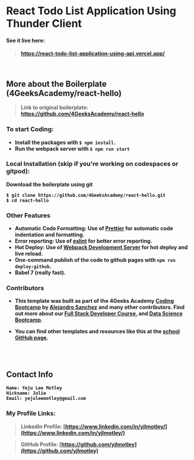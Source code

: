 # React Todo List Application Using Thunder Client


#### <b>See it live here:
> https://react-todo-list-application-using-api.vercel.app/
<b>

<br>

## More about the Boilerplate (4GeeksAcademy/react-hello)

> Link to original boilerplate: https://github.com/4GeeksAcademy/react-hello
</b>


### To start Coding:
- Install the packages with `$ npm install`.
- Run the webpack server with `$ npm run start`

### Local Installation (skip if you're working on codespaces or gitpod):
Download the boilerplate using git
```
$ git clone https://github.com/4GeeksAcademy/react-hello.git
$ cd react-hello
```

### Other Features
- Automatic Code Formatting: Use of [Prettier](https://prettier.io/) for automatic code indentation and formatting.
- Error reporting: Use of [eslint](https://eslint.org/) for better error reporting.
- Hot Deploy: Use of [Webpack Development Server](https://webpack.js.org/configuration/dev-server/) for hot deploy and live reload.
- One-command publish of the code to github pages with `npm run deploy:github`.
- Babel 7 (really fast).

### Contributors
- This template was built as part of the 4Geeks Academy [Coding Bootcamp](https://4geeksacademy.com/us/coding-bootcamp) by [Alejandro Sanchez](https://twitter.com/alesanchezr) and many other contributors. Find out more about our [Full Stack Developer Course](https://4geeksacademy.com/us/coding-bootcamps/part-time-full-stack-developer), and [Data Science Bootcamp](https://4geeksacademy.com/us/coding-bootcamps/datascience-machine-learning).

- You can find other templates and resources like this at the [school GitHub page](https://github.com/4geeksacademy/).

<br><br>

## Contact Info

```
Name: Yeju Lee Motley
Nickname: Julie
Email: yejuleemotley@gmail.com
```
### <b>My Profile Links:
> LinkedIn Profile: [https://www.linkedin.com/in/yjlmotley/](https://www.linkedin.com/in/yjlmotley/)

> GitHub Profile: [https://github.com/yjlmotley](https://github.com/yjlmotley)
</b>
